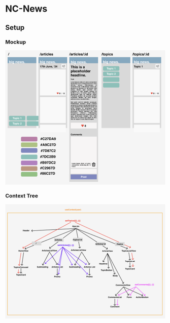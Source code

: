 # NC-News

## Setup

### Mockup
![An news sharing app with a homepage, list views for articles and topics, and a page for reading an article and associated comments](./plan/Mockup.png)

### Context Tree
![A context tree diagram for the app described above](./plan/Context%20Tree%20Diagram.png)
